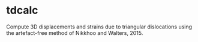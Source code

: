 # tdcalc
Compute 3D displacements and strains due to triangular dislocations using the artefact-free method of Nikkhoo and Walters, 2015.
